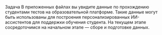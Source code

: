 Задача
В приложенных файлах вы увидите данные по прохождению студентами тестов на образовательной платформе. 
Такие данные могут быть использованы для построения персонализированных ИИ-ассистентов для поддержки обучения студента.
На текущем этапе сосредоточимся на начальном этапе — сборе и подготовке данных.
